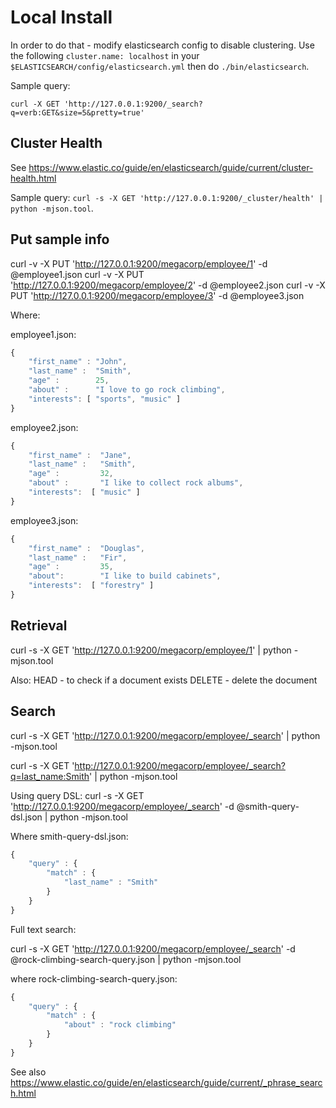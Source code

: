 

# Local Install

In order to do that - modify elasticsearch config to disable clustering.
Use the following ``cluster.name: localhost`` in your ``$ELASTICSEARCH/config/elasticsearch.yml`` then do ``./bin/elasticsearch``.

Sample query:

```
curl -X GET 'http://127.0.0.1:9200/_search?q=verb:GET&size=5&pretty=true'
```


## Cluster Health

See https://www.elastic.co/guide/en/elasticsearch/guide/current/cluster-health.html

Sample query: ``curl -s -X GET 'http://127.0.0.1:9200/_cluster/health' | python -mjson.tool``.

## Put sample info

curl -v -X PUT 'http://127.0.0.1:9200/megacorp/employee/1' -d @employee1.json
curl -v -X PUT 'http://127.0.0.1:9200/megacorp/employee/2' -d @employee2.json
curl -v -X PUT 'http://127.0.0.1:9200/megacorp/employee/3' -d @employee3.json

Where:

employee1.json:

```js
{
    "first_name" : "John",
    "last_name" :  "Smith",
    "age" :        25,
    "about" :      "I love to go rock climbing",
    "interests": [ "sports", "music" ]
}
```

employee2.json:

```js
{
    "first_name" :  "Jane",
    "last_name" :   "Smith",
    "age" :         32,
    "about" :       "I like to collect rock albums",
    "interests":  [ "music" ]
}
```

employee3.json:

```js
{
    "first_name" :  "Douglas",
    "last_name" :   "Fir",
    "age" :         35,
    "about":        "I like to build cabinets",
    "interests":  [ "forestry" ]
}
```

## Retrieval

curl -s -X GET 'http://127.0.0.1:9200/megacorp/employee/1' | python -mjson.tool

Also:
HEAD - to check if a document exists
DELETE - delete the document

## Search

curl -s -X GET 'http://127.0.0.1:9200/megacorp/employee/_search' | python -mjson.tool

curl -s -X GET 'http://127.0.0.1:9200/megacorp/employee/_search?q=last_name:Smith' | python -mjson.tool

Using query DSL:
curl -s -X GET 'http://127.0.0.1:9200/megacorp/employee/_search' -d @smith-query-dsl.json | python -mjson.tool

Where smith-query-dsl.json:

```js
{
    "query" : {
        "match" : {
            "last_name" : "Smith"
        }
    }
}
```

Full text search:

curl -s -X GET 'http://127.0.0.1:9200/megacorp/employee/_search' -d @rock-climbing-search-query.json | python -mjson.tool 

where rock-climbing-search-query.json:

```js
{
    "query" : {
        "match" : {
            "about" : "rock climbing"
        }
    }
}
```

See also https://www.elastic.co/guide/en/elasticsearch/guide/current/_phrase_search.html



